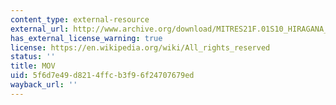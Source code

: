 ```yaml
---
content_type: external-resource
external_url: http://www.archive.org/download/MITRES21F.01S10_HIRAGANA_EXERCISES/1a4.mov
has_external_license_warning: true
license: https://en.wikipedia.org/wiki/All_rights_reserved
status: ''
title: MOV
uid: 5f6d7e49-d821-4ffc-b3f9-6f24707679ed
wayback_url: ''
---
```


